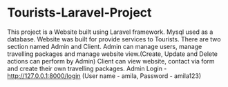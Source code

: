 # Tourists-Laravel-Project
This project is a Website built using Laravel framework.
Mysql used as a database.
Website was built for provide services to Tourists.
There are two section named Admin and Client.
Admin can manage users, manage travelling packages and manage website view.(Create, Update and Delete actions can perform by Admin)
Client can view website, contact via form and create their own travelling packages.
Admin Login - http://127.0.0.1:8000/login (User name - amila, Password - amila123)

